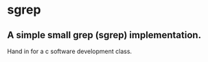 # sgrep
## A simple small grep (sgrep) implementation.

Hand in for a c software development class.
